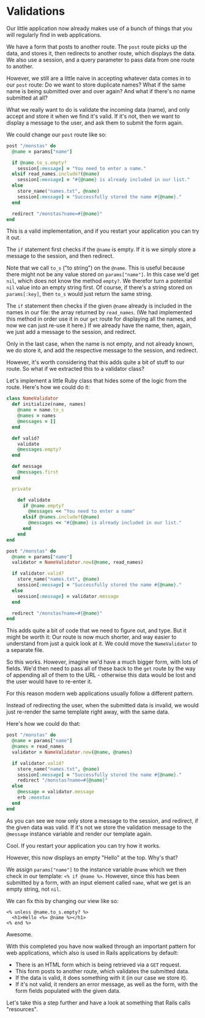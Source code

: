 # Validations

Our little application now already makes use of a bunch of things that you will
regularly find in web applications.

We have a form that posts to another route. The `post` route picks up the data,
and stores it, then redirects to another route, which displays the data. We also
use a session, and a query parameter to pass data from one route to another.

However, we still are a little naive in accepting whatever data comes in to our
`post` route: Do we want to store duplicate names? What if the same name is
being submitted over and over again? And what if there's no name submitted at
all?

What we really want to do is validate the incoming data (name), and only accept
and store it when we find it's valid. If it's not, then we want to display a
message to the user, and ask them to submit the form again.

We could change our `post` route like so:

```ruby
post "/monstas" do
  @name = params["name"]

  if @name.to_s.empty?
    session[:message] = "You need to enter a name."
  elsif read_names.include?(@name)
    session[:message] = "#{@name} is already included in our list."
  else
    store_name("names.txt", @name)
    session[:message] = "Successfully stored the name #{@name}."
  end

  redirect "/monstas?name=#{@name}"
end
```

This is a valid implementation, and if you restart your application you
can try it out.

The `if` statement first checks if the `@name` is empty. If it is we simply
store a message to the session, and then redirect.

Note that we call `to_s` ("to string") on the `@name`. This is useful because
there might not be any value stored on `params["name"]`. In this case we'd get
`nil`, which does not know the method `empty?`. We therefor turn a potential
`nil` value into an empty string first.  Of course, if there's a string stored
on `params[:key]`, then `to_s` would just return the same string.

The `if` statement then checks if the given `@name` already is included in the
names in our file: the array returned by `read_names`. (We had implemented this
method in order use it in our `get` route for displaying all the names, and now
we can just re-use it here.) If we already have the name, then, again, we just
add a message to the session, and redirect.

Only in the last case, when the name is not empty, and not already known,
we do store it, and add the respective message to the session, and redirect.

However, it's worth considering that this adds quite a bit of stuff to our
route. So what if we extracted this to a validator class?

Let's implement a little Ruby class that hides some of the logic from the
route. Here's how we could do it:

```ruby
class NameValidator
  def initialize(name, names)
    @name = name.to_s
    @names = names
    @messages = []
  end

  def valid?
    validate
    @messages.empty?
  end

  def message
    @messages.first
  end

  private

    def validate
      if @name.empty?
        @messages << "You need to enter a name"
      elsif @names.include?(@name)
        @messages << "#{@name} is already included in our list."
      end
    end
end

post "/monstas" do
  @name = params["name"]
  validator = NameValidator.new(@name, read_names)

  if validator.valid?
    store_name("names.txt", @name)
    session[:message] = "Successfully stored the name #{@name}."
  else
    session[:message] = validator.message
  end

  redirect "/monstas?name=#{@name}"
end
```

This adds quite a bit of code that we need to figure out, and type. But it
might be worth it: Our route is now much shorter, and way easier to understand
from just a quick look at it. We could move the `NameValidator` to a separate
file.

So this works. However, imagine we'd have a much bigger form, with lots of
fields. We'd then need to pass all of these back to the `get` route by the
way of appending all of them to the URL - otherwise this data would be lost
and the user would have to re-enter it.

For this reason modern web applications usually follow a different pattern.

Instead of redirecting the user, when the submitted data is invalid, we would
just re-render the same template right away, with the same data.

Here's how we could do that:

```ruby
post "/monstas" do
  @name = params["name"]
  @names = read_names
  validator = NameValidator.new(@name, @names)

  if validator.valid?
    store_name("names.txt", @name)
    session[:message] = "Successfully stored the name #{@name}."
    redirect "/monstas?name=#{@name}"
  else
    @message = validator.message
    erb :monstas
  end
end
```

As you can see we now only store a message to the session, and redirect, if
the given data was valid. If it's not we store the validation message to
the `@message` instance variable and render our template again.

Cool. If you restart your application you can try how it works.

However, this now displays an empty "Hello" at the top. Why's that?

We assign `params["name"]` to the instance variable `@name` which we then check
in our template: `<% if @name %>`. However, since this has been submitted by a
form, with an input element called `name`, what we get is an empty string, not
`nil`.

We can fix this by changing our view like so:

```erb
<% unless @name.to_s.empty? %>
  <h1>Hello <%= @name %></h1>
<% end %>
```

Awesome.

With this completed you have now walked through an important pattern for web
applications, which also is used in Rails applications by default:

* There is an HTML form which is being retrieved via a `GET` request.
* This form posts to another route, which validates the submitted data.
* If the data is valid, it does something with it (in our case we store it).
* If it's not valid, it renders an error message, as well as the form,
  with the form fields populated with the given data.

Let's take this a step further and have a look at something that Rails
calls "resources".
